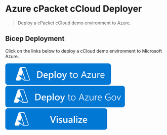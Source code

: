 # Azure cPacket cCloud Deployer

> Deploy a cPacket cCloud demo environment to Azure.

## Bicep Deployment

Click on the links below to deploy a cCloud demo environment to Microsoft Azure.

[![Deploy To Azure](https://raw.githubusercontent.com/Azure/azure-quickstart-templates/master/1-CONTRIBUTION-GUIDE/images/deploytoazure.svg?sanitize=true)](https://portal.azure.com/#create/Microsoft.Template/uri/https%3A%2F%2Fraw.githubusercontent.com%2Fmbrightcpacket%2Fazure-deployer%2Fmaster%2Fmain.json/createUIDefinitionUri/https%3A%2F%2Fraw.githubusercontent.com%2Fmbrightcpacket%2Fazure-deployer%2Fmaster%2FcreateUiDefinition.json)
[![Deploy To Azure Gov](https://raw.githubusercontent.com/Azure/azure-quickstart-templates/master/1-CONTRIBUTION-GUIDE/images/deploytoazuregov.svg?sanitize=true)](https://portal.azure.us/#create/Microsoft.Template/uri/https%3A%2F%2Fraw.githubusercontent.com%2Fmbrightcpacket%2Fazure-deployer%2Fmaster%2Fmain.json/createUIDefinitionUri/https%3A%2F%2Fraw.githubusercontent.com%2Fmbrightcpacket%2Fazure-deployer%2Fmaster%2FcreateUiDefinition.json)
[![Visualize](https://raw.githubusercontent.com/Azure/azure-quickstart-templates/master/1-CONTRIBUTION-GUIDE/images/visualizebutton.svg?sanitize=true)](http://armviz.io/#/?load=https%3A%2F%2Fraw.githubusercontent.com%2Fmbrightcpacket%2Fazure-deployer%2Fmaster%2Fmain.json)
